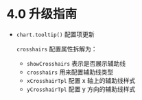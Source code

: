 # 4.0 升级指南

- `chart.tooltip()` 配置项更新

  `crosshairs` 配置属性拆解为：

  - `showCrosshairs` 表示是否展示辅助线
  - `crosshairs` 用来配置辅助线类型
  - `xCrosshairTpl` 配置 x 轴上的辅助线样式
  - `yCrosshairTpl` 配置 y 方向的辅助线样式

